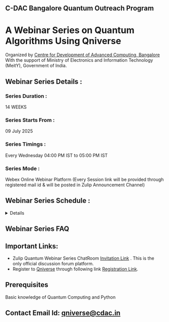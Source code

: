## C-DAC Bangalore Quantum Outreach Program

# A Webinar Series on Quantum Algorithms Using Qniverse

Organized by [Centre for Development of Advanced Computing, Bangalore](https://www.cdac.in/) With the support of Ministry of Electronics and Information Technology (MeitY), Government of India.

## Webinar Series Details :

### Series Duration :
14 WEEKS 

### Series Starts From : 
09 July 2025 

### Series Timings : 
Every Wednesday 04:00 PM IST to 05:00 PM IST

### Series Mode : 
Webex Online Webinar Platform 
(Every Session link will be provided through registered mail id & will be posted in Zulip Announcement Channel) 

## Webinar Series Schedule :

<Details>
  
### Week 1 : Speaker - Mr.Raja Singh Yadav   
• Introduction to Linear Algebra

• Qniverse Platform Demonstration

### Week 2 : Speaker - Mr.Tilock Sadhukhan
• Introduction to Mathematics of Quantum Computing

• Introduction to Quantum Gates

### Week 3 : Speaker - Mr.Harishankar Mishra
• Deutsch Jozsa Algorithm

• Implemeantion of Deutsch Jozsa Algorithm using Qniverse

### Week 4 : Speaker - Mr.Tilock Sadhukhan
• Bernstein-Vazirani Algorithm

• Implemeantion of Bernstein-Vazirani Algorithm using Qniverse

### Week 5 : Speaker - Mr.Tilock Sadhukhan
• Simon's Algorithm

• Implemeantion of Simon's Algorithm using Qniverse

### Week 6 : Speaker - Mr.Harishankar Mishra
• Grovers Search Algorithm

• Implemeantion of Grovers Search Algorithm using Qniverse

### Week 7 : Speaker - Dr.Divyash Shrimali
• Quantum Fourier Transform & Quantum Phase Estimation Algorithm

• Implemeantion of QFT & QPE Algorithms using Qniverse

### Week 8 : Speaker - Dr.Divyash Shrimali
• Shor's Algorithm

• Implemeantion of Shor's Algorithm using Qniverse

### Week 9 : Speaker - Mr. Raja Singh Yadav
• Quantum Teleportation and Superdense Coding Protocols

• Implemeantion of Quantum Teleportation and Superdense Coding Protocols using Qniverse

### Week 10 : Speaker - Mr. Raja Singh Yadav
• Variational Quantum Eigensolver Hybrid Hybrid Quantum-Classical Algorithm

• Implemeantion of Variational Quantum Eigensolver Algorithm using Qniverse

### Week 11 : Speaker - Ms. HR Jeevitha
• Quantum Error Correction 

• QEC Shor’s 9-Qubit Code

• Implemeantion of QEC using Qniverse

### Week 14 : Speaker - Mr. Sachin Namdeo
• Introduction to Quantum Machine Learning

### Week 13 : Speaker - Mr. Sachin Namdeo
• QSVM & QKmean Algorithms

• Implemeantion of QSVM & QKmean Algorithms using Qniverse



</Details>


## Webinar Series FAQ

## Important Links:

- Zulip Quantum Webinar Series ChatRoom [Invitation Link](https://qniverse.zulipchat.com/join/ede4eiabs3z4zbl7wwvmnva4/) . This is the only official discussion forum platform.
- Register to [Qniverse](https://qniverse.in/) through following link [Registration Link](https://qniverse.in/register/).

## Prerequisites 
Basic knowledge of Quantum Computing and Python

## Contact Email Id: qniverse@cdac.in